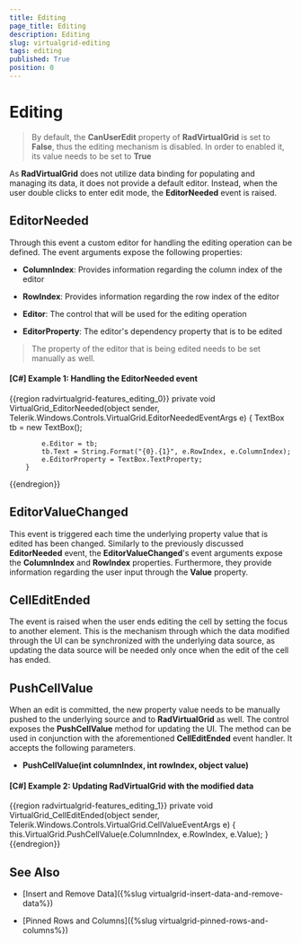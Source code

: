 ```yaml
---
title: Editing
page_title: Editing
description: Editing
slug: virtualgrid-editing
tags: editing
published: True
position: 0
---
```


# Editing 

> By default, the __CanUserEdit__ property of __RadVirtualGrid__ is set to __False__, thus the editing mechanism is disabled. In order to enabled it, its value needs to be set to __True__

As __RadVirtualGrid__ does not utilize data binding for populating and managing its data, it does not provide a default editor. Instead, when the user double clicks to enter edit mode, the __EditorNeeded__ event is raised. 

## EditorNeeded

Through this event a custom editor for handling the editing operation can be defined. The event arguments expose the following properties:

* __ColumnIndex__: Provides information regarding the column index of the editor

* __RowIndex__: Provides information regarding the row index of the editor

* __Editor__: The control that will be used for the editing operation

* __EditorProperty__: The editor's dependency property that is to be edited

> The property of the editor that is being edited needs to be set manually as well.

#### __[C#] Example 1: Handling the EditorNeeded event__

{{region radvirtualgrid-features_editing_0}}
	private void VirtualGrid_EditorNeeded(object sender, 
            Telerik.Windows.Controls.VirtualGrid.EditorNeededEventArgs e)
        {
            TextBox tb = new TextBox();

            e.Editor = tb;
            tb.Text = String.Format("{0}.{1}", e.RowIndex, e.ColumnIndex);
            e.EditorProperty = TextBox.TextProperty;
        }
{{endregion}}

## EditorValueChanged

This event is triggered each time the underlying property value that is edited has been changed. Similarly to the previously discussed __EditorNeeded__ event, the __EditorValueChanged__'s event arguments expose the __ColumnIndex__ and __RowIndex__ properties. Furthermore, they provide information regarding the user input through the __Value__ property.

## CellEditEnded

The event is raised when the user ends editing the cell by setting the focus to another element.  This is the mechanism through which the data modified through the UI can be synchronized with the underlying data source, as updating the data source will be needed only once when the edit of the cell has ended.

## PushCellValue

When an edit is committed, the new property value needs to be manually pushed to the underlying source and to __RadVirtualGrid__ as well. The control exposes the __PushCellValue__ method for updating the UI. The method can be used in conjunction with the aforementioned __CellEditEnded__ event handler. It accepts the following parameters. 

* __PushCellValue(int columnIndex, int rowIndex, object value)__

#### __[C#] Example 2: Updating RadVirtualGrid with the modified data__
	
{{region radvirtualgrid-features_editing_1}}
	private void VirtualGrid_CellEditEnded(object sender, 
            Telerik.Windows.Controls.VirtualGrid.CellValueEventArgs e)
        {
            this.VirtualGrid.PushCellValue(e.ColumnIndex, e.RowIndex, e.Value);
        }
{{endregion}}

## See Also

* [Insert and Remove Data]({%slug virtualgrid-insert-data-and-remove-data%})

* [Pinned Rows and Columns]({%slug virtualgrid-pinned-rows-and-columns%})


